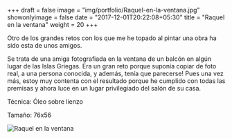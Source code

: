 +++
draft = false
image = "img/portfolio/Raquel-en-la-ventana.jpg"
showonlyimage = false
date = "2017-12-01T20:22:08+05:30"
title = "Raquel en la ventana"
weight = 20
+++

Otro de los grandes retos con los que me he topado al pintar una obra ha sido esta de unos amigos.
<!--more-->

Se trata de una amiga fotografiada en la ventana de un balcón en algún lugar de las Islas Griegas. Era un gran reto porque suponía copiar de foto real, a una persona conocida, y además, tenía que parecerse! Pues una vez más, estoy muy contenta con el resultado porque he cumplido con todas las premisas y ahora luce en un lugar privilegiado del salón de su casa.

Técnica: Óleo sobre lienzo

Tamaño: 76x56

![Raquel en la ventana](/img/portfolio/Raquel-en-la-ventana.jpg)
